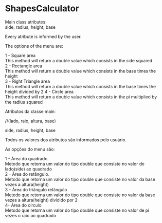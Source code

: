 # ShapesCalculator</br>

Main class atributes: </br>
side, radius, height, base</br>

Every atribute is informed by the user. </br>

The options of the menu are:</br>

1 - Square area</br>
This method will return a double value which consists in the side squared</br>
2 - Rectangle area</br>
This method will return a double value which consists in the base times the height</br>
3 - Right Triangle area </br>
This method will return a double value which consists in the base times the height divided by 2
4 - Circle area</br>
This method will return a double value which consists in the pi multiplied by the radius squared</br>

Atributos da classe main: </br>

//(lado, raio, altura, base)</br>

side, radius, height, base</br>

Todos os valores dos atributos são informados pelo usuário. </br>

As opções do menu são: </br>

1 - Área do quadrado.</br>
Metodo que retorna um valor do tipo double que consiste no valor do lado(side) ao quadrado</br>
2 - Área do retângulo.</br>
Metodo que retorna um valor do tipo double que consiste no valor da base vezes a altura(height)</br>
3 - Área do triângulo retângulo</br>
Metodo que retorna um valor do tipo double que consiste no valor da base vezes a altura(height) dividido por 2</br>
4-  Área do círculo</br>
Metodo que retorna um valor do tipo double que consiste no valor de pi vezes o raio ao quadrado</br>



